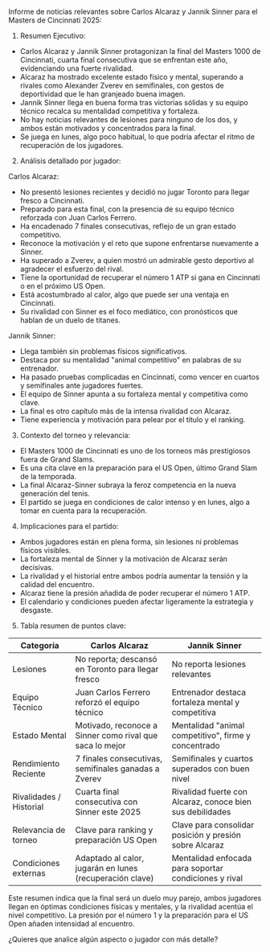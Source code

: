 Informe de noticias relevantes sobre Carlos Alcaraz y Jannik Sinner para el Masters de Cincinnati 2025:

1. Resumen Ejecutivo:
- Carlos Alcaraz y Jannik Sinner protagonizan la final del Masters 1000 de Cincinnati, cuarta final consecutiva que se enfrentan este año, evidenciando una fuerte rivalidad.
- Alcaraz ha mostrado excelente estado físico y mental, superando a rivales como Alexander Zverev en semifinales, con gestos de deportividad que le han granjeado buena imagen.
- Jannik Sinner llega en buena forma tras victorias sólidas y su equipo técnico recalca su mentalidad competitiva y fortaleza.
- No hay noticias relevantes de lesiones para ninguno de los dos, y ambos están motivados y concentrados para la final.
- Se juega en lunes, algo poco habitual, lo que podría afectar el ritmo de recuperación de los jugadores.

2. Análisis detallado por jugador:

Carlos Alcaraz:
- No presentó lesiones recientes y decidió no jugar Toronto para llegar fresco a Cincinnati.
- Preparado para esta final, con la presencia de su equipo técnico reforzada con Juan Carlos Ferrero.
- Ha encadenado 7 finales consecutivas, reflejo de un gran estado competitivo.
- Reconoce la motivación y el reto que supone enfrentarse nuevamente a Sinner.
- Ha superado a Zverev, a quien mostró un admirable gesto deportivo al agradecer el esfuerzo del rival.
- Tiene la oportunidad de recuperar el número 1 ATP si gana en Cincinnati o en el próximo US Open.
- Está acostumbrado al calor, algo que puede ser una ventaja en Cincinnati.
- Su rivalidad con Sinner es el foco mediático, con pronósticos que hablan de un duelo de titanes.

Jannik Sinner:
- Llega también sin problemas físicos significativos.
- Destaca por su mentalidad "animal competitivo" en palabras de su entrenador.
- Ha pasado pruebas complicadas en Cincinnati, como vencer en cuartos y semifinales ante jugadores fuertes.
- El equipo de Sinner apunta a su fortaleza mental y competitiva como clave.
- La final es otro capítulo más de la intensa rivalidad con Alcaraz.
- Tiene experiencia y motivación para pelear por el título y el ranking.

3. Contexto del torneo y relevancia:
- El Masters 1000 de Cincinnati es uno de los torneos más prestigiosos fuera de Grand Slams.
- Es una cita clave en la preparación para el US Open, último Grand Slam de la temporada.
- La final Alcaraz-Sinner subraya la feroz competencia en la nueva generación del tenis.
- El partido se juega en condiciones de calor intenso y en lunes, algo a tomar en cuenta para la recuperación.

4. Implicaciones para el partido:
- Ambos jugadores están en plena forma, sin lesiones ni problemas físicos visibles.
- La fortaleza mental de Sinner y la motivación de Alcaraz serán decisivas.
- La rivalidad y el historial entre ambos podría aumentar la tensión y la calidad del encuentro.
- Alcaraz tiene la presión añadida de poder recuperar el número 1 ATP.
- El calendario y condiciones pueden afectar ligeramente la estrategia y desgaste.

5. Tabla resumen de puntos clave:

| Categoría                   | Carlos Alcaraz                                              | Jannik Sinner                                          |
|----------------------------|-------------------------------------------------------------|-------------------------------------------------------|
| Lesiones                   | No reporta; descansó en Toronto para llegar fresco          | No reporta lesiones relevantes                         |
| Equipo Técnico             | Juan Carlos Ferrero reforzó el equipo técnico               | Entrenador destaca fortaleza mental y competitiva     |
| Estado Mental              | Motivado, reconoce a Sinner como rival que saca lo mejor    | Mentalidad "animal competitivo", firme y concentrado  |
| Rendimiento Reciente       | 7 finales consecutivas, semifinales ganadas a Zverev        | Semifinales y cuartos superados con buen nivel        |
| Rivalidades / Historial    | Cuarta final consecutiva con Sinner este 2025               | Rivalidad fuerte con Alcaraz, conoce bien sus debilidades |
| Relevancia de torneo       | Clave para ranking y preparación US Open                     | Clave para consolidar posición y presión sobre Alcaraz|
| Condiciones externas       | Adaptado al calor, jugarán en lunes (recuperación clave)     | Mentalidad enfocada para soportar condiciones y rival |

Este resumen indica que la final será un duelo muy parejo, ambos jugadores llegan en óptimas condiciones físicas y mentales, y la rivalidad acentúa el nivel competitivo. La presión por el número 1 y la preparación para el US Open añaden intensidad al encuentro.

¿Quieres que analice algún aspecto o jugador con más detalle?